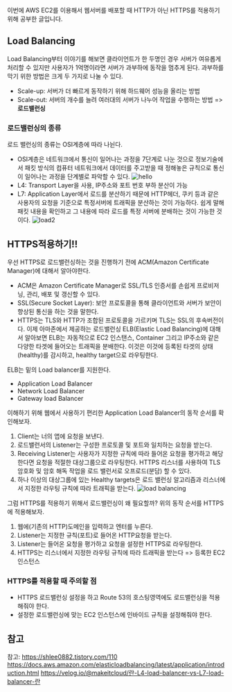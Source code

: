 이번에 AWS EC2를 이용해서 웹서버를 배포할 때 HTTP가 아닌 HTTPS를 적용하기 위해 공부한 글입니다.

## Load Balancing
Load Balancing부터 이야기를 해보면 클라이언트가 한 두명인 경우 서버가 여유롭게 처리할 수 있지만 사용자가 1억명이라면 서버가 과부하에 동작을 멈추게 된다. 과부하를 막기 위한 방법은 크게 두 가지로 나눌 수 있다.

- Scale-up: 서버가 더 빠르게 동작하기 위해 하드웨어 성능을 올리는 방법
- Scale-out: 서버의 개수를 늘려 여러대의 서버가 나누어 작업을 수행하는 방법 => **로드밸런싱**

### 로드밸런싱의 종류
로드 밸런싱의 종류는 OSI계층에 따라 나뉜다. 
- OSI계층은 네트워크에서 통신이 일어나는 과정을 7단계로 나눈 것으로 정보기술에서 패킷 방식의 컴퓨터 네트워크에서 데이터를 주고받을 때 정해놓은 규칙으로 통신이 일어나는 과정을 단계별로 파악할 수 있다. 
![hello](https://user-images.githubusercontent.com/67263146/148767561-87578781-277c-4f5e-9e2f-3c22971a9691.png)
- L4: Transport Layer을 사용, IP주소와 포트 번호 부하 분산이 가능
- L7: Application Layer에서 로드를 분산하기 때문에 HTTP헤더, 쿠키 등과 같은 사용자의 요청을 기준으로 특정서버에 트래픽을 분산하는 것이 가능하다. 쉽게 말해 패킷 내용을 확인하고 그 내용에 따라 로드를 특정 서버에 분배하는 것이 가능한 것이다.
![load2](https://user-images.githubusercontent.com/67263146/148768085-edb86867-4575-417e-bd25-7859299bb799.png)

## HTTPS적용하기!!
우선 HTTPS로 로드밸런싱하는 것을 진행하기 전에 ACM(Amazon Certificate Manager)에 대해서 알아야한다. 
- ACM은 Amazon Certificate Manager로 SSL/TLS 인증서를 손쉽게 프로비저닝, 관리, 배포 및 갱신할 수 있다.
- SSL(Secure Socket Layer): 보안 프로토콜을 통해 클라이언트와 서버가 보안이 향상된 통신을 하는 것을 말한다.
- HTTPS는 TLS와 HTTP가 조합된 프로토콜을 가르키며 TLS는 SSL의 후속버전이다.
이제 아마존에서 제공하는 로드밸런싱 ELB(Elastic Load Balancing)에 대해서 알아보면 ELB는 자동적으로 EC2 인스탠스, Container 그리고 IP주소와 같은 다양한 타겟에 들어오는 트래픽을 분배한다. 이것은 이것에 등록된 타겟의 상태(healthy)를 감시하고, healthy target으로 라우팅한다.

ELB는 밑의 Load balancer를 지원한다.
- Application Load Balancer
- Network Load Balancer
- Gateway load Balancer

이해하기 위해 웹에서 사용하기 편리한 Application Load Balancer의 동작 순서를 확인해보자.
1. Client는 너의 앱에 요청을 보낸다.
2. 로드밸런서의 Listener는 구성한 프로토콜 및 포트와 일치하는 요청을 받는다.
3. Receiving Listener는 사용자가 지정한 규칙에 따라 들어온 요청을 평가하고 해당한다면 요청을 적절한 대상그룹으로 라우팅한다. HTTPS 리스너를 사용하여 TLS암호화 및 암호 해독 작업을 로드 밸런서로 오프로드(분담) 할 수 있다. 
4. 하나 이상의 대상그룹에 있는 Healthy targets은 로드 밸런싱 알고리즘과 리스너에서 지정한 라우팅 규칙에 따라 트래픽을 받는다.
![load balancing](https://user-images.githubusercontent.com/67263146/148774056-1ef58982-075c-4654-93d0-1b45ea8f55dd.png)



그럼 HTTPS를 적용하기 위해서 로드밸런싱이 왜 필요할까? 위의 동작 순서를 HTTPS에 적용해보자.
1. 웹에(기존의 HTTP)도메인을 입력하고 엔터를 누른다.
2. Listener는 지정한 규칙(포트)로 들어온 HTTP요청을 받는다.
3. Listener는 들어온 요청을 평가하고 요청을 설정한 HTTPS로 라우팅한다.
4. HTTPS는 리스너에서 지정한 라우팅 규칙에 따라 트래픽을 받는다 => 등록한 EC2 인스턴스 

### HTTPS를 적용할 때 주의할 점 
- HTTPS 로드밸런싱 설정을 하고 Route 53의 호스팅영역에도 로드밸런싱을 적용해줘야 한다.
- 설정한 로드밸런싱에 맞는 EC2 인스턴스에 인바이드 규칙을 설정해줘야 한다.

## 참고

참고: https://shlee0882.tistory.com/110
https://docs.aws.amazon.com/elasticloadbalancing/latest/application/introduction.html
https://velog.io/@makeitcloud/란-L4-load-balancer-vs-L7-load-balancer-란
